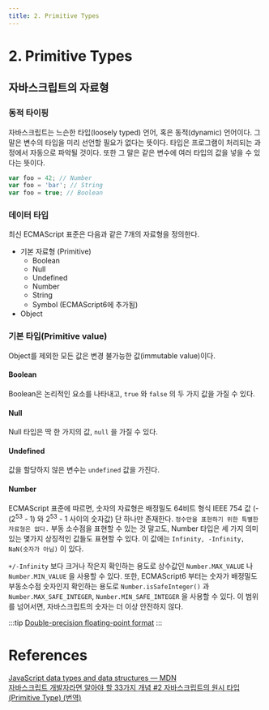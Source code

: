 ```yaml
---
title: 2. Primitive Types
---
```


# 2. Primitive Types

## 자바스크립트의 자료형

### 동적 타이핑

자바스크립트는 느슨한 타입(loosely typed) 언어, 혹은 동적(dynamic) 언어이다. 그 말은 변수의 타입을 미리 선언할 필요가 없다는 뜻이다. 타입은 프로그램이 처리되는 과정에서 자동으로 파악될 것이다. 또한 그 말은 같은 변수에 여러 타입의 값을 넣을 수 있다는 뜻이다.

```javascript
var foo = 42; // Number
var foo = 'bar'; // String
var foo = true; // Boolean
```

### 데이터 타입

최신 ECMAScript 표준은 다음과 같은 7개의 자료형을 정의한다.

- 기본 자료형 (Primitive)
  - Boolean
  - Null
  - Undefined
  - Number
  - String
  - Symbol (ECMAScript6에 추가됨)
- Object

### 기본 타입(Primitive value)

Object를 제외한 모든 값은 변경 불가능한 값(immutable value)이다.

#### Boolean

Boolean은 논리적인 요소를 나타내고, `true` 와 `false` 의 두 가지 값을 가질 수 있다.

#### Null

Null 타입은 딱 한 가지의 값, `null` 을 가질 수 있다.

#### Undefined

값을 할당하지 않은 변수는 `undefined` 값을 가진다.

#### Number

ECMAScript 표준에 따르면, 숫자의 자료형은 배정밀도 64비트 형식 IEEE 754 값 (-(2<sup>53</sup> - 1) 와 2<sup>53</sup> - 1 사이의 숫자값) 단 하나만 존재한다. `정수만을 표현하기 위한 특별한 자료형은 없다.` 부동 소수점을 표현할 수 있는 것 말고도, Number 타입은 세 가지 의미있는 몇가지 상징적인 값들도 표현할 수 있다. 이 값에는 `Infinity, -Infinity, NaN(숫자가 아님)` 이 있다.

`+/-Infinity` 보다 크거나 작은지 확인하는 용도로 상수값인 `Number.MAX_VALUE` 나 `Number.MIN_VALUE` 을 사용할 수 있다. 또한, ECMAScript6 부터는 숫자가 배정밀도 부동소수점 숫자인지 확인하는 용도로 `Number.isSafeInteger()` 과 `Number.MAX_SAFE_INTEGER`, `Number.MIN_SAFE_INTEGER` 을 사용할 수 있다. 이 범위를 넘어서면, 자바스크립트의 숫자는 더 이상 안전하지 않다.

:::tip
[Double-precision floating-point format](https://en.wikipedia.org/wiki/Double-precision_floating-point_format)
:::

# References

[JavaScript data types and data structures — MDN](https://developer.mozilla.org/ko/docs/Web/JavaScript/Data_structures)  
[자바스크립트 개발자라면 알아야 할 33가지 개념 #2 자바스크립트의 원시 타입(Primitive Type) (번역)](https://velog.io/@jakeseo_me/%EC%9E%90%EB%B0%94%EC%8A%A4%ED%81%AC%EB%A6%BD%ED%8A%B8-%EA%B0%9C%EB%B0%9C%EC%9E%90%EB%9D%BC%EB%A9%B4-%EC%95%8C%EC%95%84%EC%95%BC-%ED%95%A0-33%EA%B0%80%EC%A7%80-%EA%B0%9C%EB%85%90-2-%EC%9E%90%EB%B0%94%EC%8A%A4%ED%81%AC%EB%A6%BD%ED%8A%B8%EC%9D%98-%EC%9B%90%EC%8B%9C-%ED%83%80%EC%9E%85Primitive-Type-%EB%B2%88%EC%97%AD)
